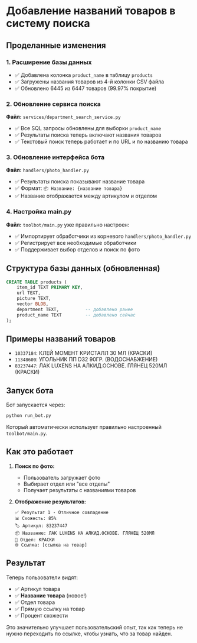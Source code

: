 # Добавление названий товаров в систему поиска

## Проделанные изменения

### 1. Расширение базы данных
- ✅ Добавлена колонка `product_name` в таблицу `products`
- ✅ Загружены названия товаров из 4-й колонки CSV файла
- ✅ Обновлено 6445 из 6447 товаров (99.97% покрытие)

### 2. Обновление сервиса поиска
**Файл:** `services/department_search_service.py`
- ✅ Все SQL запросы обновлены для выборки `product_name`
- ✅ Результаты поиска теперь включают названия товаров
- ✅ Текстовый поиск теперь работает и по URL и по названию товара

### 3. Обновление интерфейса бота
**Файл:** `handlers/photo_handler.py`
- ✅ Результаты поиска показывают название товара
- ✅ Формат: `📦 Название: {название товара}`
- ✅ Название отображается между артикулом и отделом

### 4. Настройка main.py
**Файл:** `toolbot/main.py` уже правильно настроен:
- ✅ Импортирует обработчики из корневого `handlers/photo_handler.py`
- ✅ Регистрирует все необходимые обработчики
- ✅ Поддерживает выбор отделов и поиск по фото

## Структура базы данных (обновленная)

```sql
CREATE TABLE products (
    item_id TEXT PRIMARY KEY,
    url TEXT,
    picture TEXT,
    vector BLOB,
    department TEXT,          -- добавлено ранее
    product_name TEXT         -- добавлено сейчас
);
```

## Примеры названий товаров

- `10337184`: КЛЕЙ МОМЕНТ КРИСТАЛЛ 30 МЛ (КРАСКИ)
- `11348600`: УГОЛЬНИК ПП D32 90ГР. (ВОДОСНАБЖЕНИЕ)
- `83237447`: ЛАК LUXENS НА АЛКИД.ОСНОВЕ. ГЛЯНЕЦ 520МЛ (КРАСКИ)

## Запуск бота

Бот запускается через:
```bash
python run_bot.py
```

Который автоматически использует правильно настроенный `toolbot/main.py`.

## Как это работает

1. **Поиск по фото:**
   - Пользователь загружает фото
   - Выбирает отдел или "все отделы" 
   - Получает результаты с названиями товаров

2. **Отображение результатов:**
   ```
   ✅ Результат 1 - Отличное совпадение
   📊 Схожесть: 85%
   🏷️ Артикул: 83237447
   📦 Название: ЛАК LUXENS НА АЛКИД.ОСНОВЕ. ГЛЯНЕЦ 520МЛ
   🏪 Отдел: КРАСКИ
   🌐 Ссылка: [ссылка на товар]
   ```

## Результат

Теперь пользователи видят:
- ✅ Артикул товара
- ✅ **Название товара** (новое!)
- ✅ Отдел товара
- ✅ Прямую ссылку на товар
- ✅ Процент схожести

Это значительно улучшает пользовательский опыт, так как теперь не нужно переходить по ссылке, чтобы узнать, что за товар найден. 